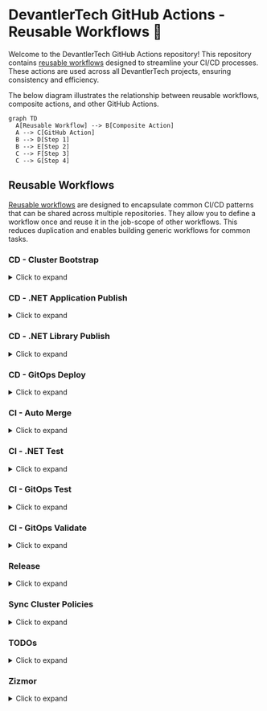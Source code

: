 # DevantlerTech GitHub Actions - Reusable Workflows 🚀

Welcome to the DevantlerTech GitHub Actions repository! This repository contains [reusable workflows](#reusable-workflows) designed to streamline your CI/CD processes.  These actions are used across all DevantlerTech projects, ensuring consistency and efficiency.

The below diagram illustrates the relationship between reusable workflows, composite actions, and other GitHub Actions.

```mermaid
graph TD
  A[Reusable Workflow] --> B[Composite Action]
  A --> C[GitHub Action]
  B --> D[Step 1]
  B --> E[Step 2]
  C --> F[Step 3]
  C --> G[Step 4]
```

## Reusable Workflows

[Reusable workflows](https://docs.github.com/en/actions/how-tos/sharing-automations/reuse-workflows#creating-a-reusable-workflow) are designed to encapsulate common CI/CD patterns that can be shared across multiple repositories. They allow you to define a workflow once and reuse it in the job-scope of other workflows. This reduces duplication and enables building generic workflows for common tasks.

### CD - Cluster Bootstrap

<details>
<summary>Click to expand</summary>

[.github/workflows/reusable-workflow-cd-cluster-bootstrap.yaml](.github/workflows/reusable-workflow-cd-cluster-bootstrap.yaml) is a workflow used to bootstrap a cluster on the DevantlerTech platform. It installs core components like Cilium and Flux.

#### Usage

To use this reusable workflow, you can include it in your workflow file as follows:

```yaml
jobs:
  bootstrap-cluster:
    uses: devantler-tech/github-actions/.github/workflows/reusable-workflow-cd-cluster-bootstrap.yaml@{ref} # ref
    secrets:
      KUBE_CONFIG: ${{ secrets.KUBE_CONFIG }}
      SOPS_AGE_KEY: ${{ secrets.SOPS_AGE_KEY }}
    with:
      DEPLOYMENT_ENV: dev
```

#### Secrets and Inputs

| Key              | Type           | Default | Required | Description            |
| ---------------- | -------------- | ------- | -------- | ---------------------- |
| `KUBE_CONFIG`    | Secret         | -       | ✅        | Kubernetes config file |
| `SOPS_AGE_KEY`   | Secret         | -       | ✅        | Age key for SOPS       |
| `DEPLOYMENT_ENV` | Input (string) | `dev`   | ✅        | Deployment environment |

</details>

### CD - .NET Application Publish

<details>
<summary>Click to expand</summary>

[.github/workflows/reusable-workflow-cd-dotnet-application-publish.yaml](.github/workflows/reusable-workflow-cd-dotnet-application-publish.yaml) is a workflow used to publish .NET applications.

#### Usage

```yaml
jobs:
  publish-application:
    uses: devantler-tech/github-actions/.github/workflows/reusable-workflow-cd-dotnet-application-publish.yaml@{ref} # ref
    secrets:
      NUGET_API_KEY: ${{ secrets.NUGET_API_KEY }}
```

#### Secrets and Inputs

| Key             | Type   | Default | Required | Description   |
| --------------- | ------ | ------- | -------- | ------------- |
| `NUGET_API_KEY` | Secret | -       | ✅        | NuGet API key |

</details>

### CD - .NET Library Publish

<details>
<summary>Click to expand</summary>

[.github/workflows/reusable-workflow-cd-dotnet-library-publish.yaml](.github/workflows/reusable-workflow-cd-dotnet-library-publish.yaml) is a workflow used to publish .NET libraries to NuGet and GHCR.

#### Usage

```yaml
jobs:
  publish-library:
    uses: devantler-tech/github-actions/.github/workflows/reusable-workflow-cd-dotnet-library-publish.yaml@{ref} # ref
    secrets:
      NUGET_API_KEY: ${{ secrets.NUGET_API_KEY }}
```

#### Secrets and Inputs

| Key             | Type   | Default | Required | Description   |
| --------------- | ------ | ------- | -------- | ------------- |
| `NUGET_API_KEY` | Secret | -       | ✅        | NuGet API key |

</details>

### CD - GitOps Deploy

<details>
<summary>Click to expand</summary>

[.github/workflows/reusable-workflow-cd-gitops-deploy.yaml](.github/workflows/reusable-workflow-cd-gitops-deploy.yaml) is a workflow used to deploy applications using GitOps with Flux.

#### Usage

```yaml
jobs:
  gitops-deploy:
    uses: devantler-tech/github-actions/.github/workflows/reusable-workflow-cd-gitops-deploy.yaml@{ref} # ref
    secrets:
      KUBE_CONFIG: ${{ secrets.KUBE_CONFIG }}
      SOPS_AGE_KEY: ${{ secrets.SOPS_AGE_KEY }}
    with:
      DEPLOYMENT_ENV: dev
```

#### Secrets and Inputs

| Key              | Type           | Default | Required | Description            |
| ---------------- | -------------- | ------- | -------- | ---------------------- |
| `KUBE_CONFIG`    | Secret         | -       | ✅        | Kubernetes config file |
| `SOPS_AGE_KEY`   | Secret         | -       | ✅        | Age key for SOPS       |
| `DEPLOYMENT_ENV` | Input (string) | `dev`   | ✅        | Deployment environment |

</details>

### CI - Auto Merge

<details>
<summary>Click to expand</summary>

[.github/workflows/reusable-workflow-ci-auto-merge.yaml](.github/workflows/reusable-workflow-ci-auto-merge.yaml) is a workflow that automatically merges pull requests from trusted bots and maintainers.

#### Usage

```yaml
jobs:
  auto-merge:
    uses: devantler-tech/github-actions/.github/workflows/reusable-workflow-ci-auto-merge.yaml@{ref} # ref
```

</details>

### CI - .NET Test

<details>
<summary>Click to expand</summary>

[.github/workflows/reusable-workflow-ci-dotnet-test.yaml](.github/workflows/reusable-workflow-ci-dotnet-test.yaml) is a workflow used to test .NET solutions or projects across multiple operating systems.

#### Usage

```yaml
jobs:
  dotnet-test:
    uses: devantler-tech/github-actions/.github/workflows/reusable-workflow-ci-dotnet-test.yaml@{ref} # ref
    secrets:
      CODECOV_TOKEN: ${{ secrets.CODECOV_TOKEN }}
```

#### Secrets and Inputs

| Key             | Type   | Default | Required | Description   |
| --------------- | ------ | ------- | -------- | ------------- |
| `CODECOV_TOKEN` | Secret | -       | ✅        | Codecov token |

</details>

### CI - GitOps Test

<details>
<summary>Click to expand</summary>

[.github/workflows/reusable-workflow-ci-gitops-test.yaml](.github/workflows/reusable-workflow-ci-gitops-test.yaml) is a workflow used to test GitOps configurations with Flux.

#### Usage

```yaml
jobs:
  gitops-test:
    uses: devantler-tech/github-actions/.github/workflows/reusable-workflow-ci-gitops-test.yaml@{ref} # ref
    secrets:
      KSAIL_SOPS_KEY: ${{ secrets.KSAIL_SOPS_KEY }}
    with:
      HOSTS_FILE: hosts
      ROOT_CA_CERT_FILE: root-ca.crt
```

#### Secrets and Inputs

| Key                 | Type           | Default | Required | Description                      |
| ------------------- | -------------- | ------- | -------- | -------------------------------- |
| `KSAIL_SOPS_KEY`    | Secret         | -       | ❌        | SOPS Age key for KSail           |
| `HOSTS_FILE`        | Input (string) | -       | ❌        | Path to hosts file for testing   |
| `ROOT_CA_CERT_FILE` | Input (string) | -       | ❌        | Path to root CA certificate file |

</details>

### CI - GitOps Validate

<details>
<summary>Click to expand</summary>

[.github/workflows/reusable-workflow-ci-gitops-validate.yaml](.github/workflows/reusable-workflow-ci-gitops-validate.yaml) is a workflow used to validate GitOps cluster configurations.

#### Usage

```yaml
jobs:
  gitops-validate:
    uses: devantler-tech/github-actions/.github/workflows/reusable-workflow-ci-gitops-validate.yaml@{ref} # ref
```

</details>

### Release

<details>
<summary>Click to expand</summary>

[.github/workflows/reusable-workflow-release.yaml](.github/workflows/reusable-workflow-release.yaml) is a workflow used to create releases using semantic-release.

#### Usage

```yaml
jobs:
  release:
    uses: devantler-tech/github-actions/.github/workflows/reusable-workflow-release.yaml@{ref} # ref
    secrets:
      APP_PRIVATE_KEY: ${{ secrets.APP_PRIVATE_KEY }}
```

#### Secrets and Inputs

| Key               | Type   | Default | Required | Description            |
| ----------------- | ------ | ------- | -------- | ---------------------- |
| `APP_PRIVATE_KEY` | Secret | -       | ✅        | GitHub App private key |

</details>

### Sync Cluster Policies

<details>
<summary>Click to expand</summary>

[.github/workflows/reusable-workflow-sync-cluster-policies.yaml](.github/workflows/reusable-workflow-sync-cluster-policies.yaml) is a workflow used to sync upstream Kyverno policies to a target directory.

#### Usage

```yaml
jobs:
  sync-cluster-policies:
    uses: devantler-tech/github-actions/.github/workflows/reusable-workflow-sync-cluster-policies.yaml@{ref} # ref
    secrets:
      APP_PRIVATE_KEY: ${{ secrets.APP_PRIVATE_KEY }}
    with:
      KYVERNO_POLICIES_DIR: policies/kyverno
```

#### Secrets and Inputs

| Key                    | Type           | Default | Required | Description                           |
| ---------------------- | -------------- | ------- | -------- | ------------------------------------- |
| `APP_PRIVATE_KEY`      | Secret         | -       | ✅        | GitHub App private key                |
| `KYVERNO_POLICIES_DIR` | Input (string) | -       | ✅        | Directory to sync Kyverno policies to |

</details>

### TODOs

<details>
<summary>Click to expand</summary>

[.github/workflows/reusable-workflow-todos.yaml](.github/workflows/reusable-workflow-todos.yaml) is a workflow used to scan for TODOs in code and create GitHub issues.

#### Usage

```yaml
jobs:
  todos:
    uses: devantler-tech/github-actions/.github/workflows/reusable-workflow-todos.yaml@{ref} # ref
    secrets:
      APP_PRIVATE_KEY: ${{ secrets.APP_PRIVATE_KEY }}
```

#### Secrets and Inputs

| Key               | Type   | Default | Required | Description            |
| ----------------- | ------ | ------- | -------- | ---------------------- |
| `APP_PRIVATE_KEY` | Secret | -       | ✅        | GitHub App private key |

</details>

### Zizmor

<details>
<summary>Click to expand</summary>

[.github/workflows/reusable-workflow-zizmor.yaml](.github/workflows/reusable-workflow-zizmor.yaml) is a workflow used to perform static analysis on GitHub Actions workflows.

#### Usage

```yaml
jobs:
  zizmor:
    uses: devantler-tech/github-actions/.github/workflows/reusable-workflow-zizmor.yaml@{ref} # ref
```

</details>
